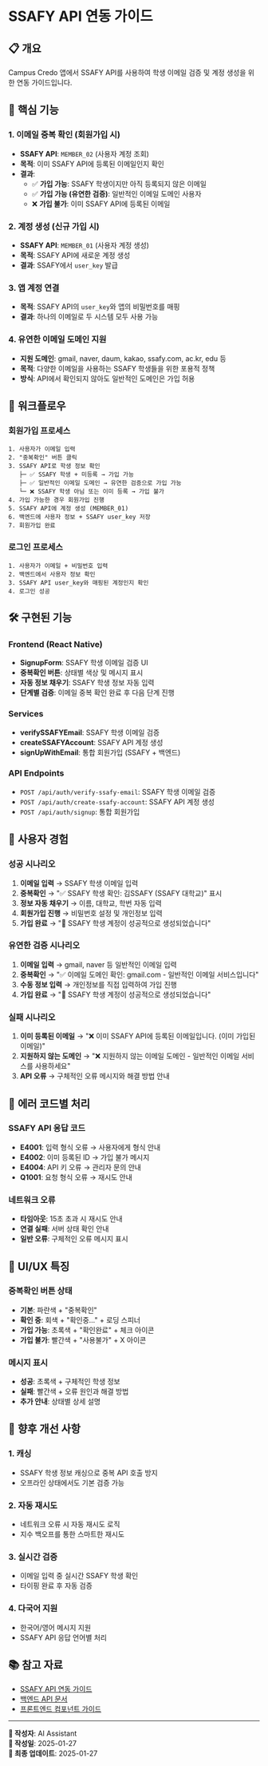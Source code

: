 # SSAFY API 연동 가이드

## 📋 개요
Campus Credo 앱에서 SSAFY API를 사용하여 학생 이메일 검증 및 계정 생성을 위한 연동 가이드입니다.

## 🔑 핵심 기능

### 1. 이메일 중복 확인 (회원가입 시)
- **SSAFY API**: `MEMBER_02` (사용자 계정 조회)
- **목적**: 이미 SSAFY API에 등록된 이메일인지 확인
- **결과**:
  - ✅ **가입 가능**: SSAFY 학생이지만 아직 등록되지 않은 이메일
  - ✅ **가입 가능 (유연한 검증)**: 일반적인 이메일 도메인 사용자
  - ❌ **가입 불가**: 이미 SSAFY API에 등록된 이메일

### 2. 계정 생성 (신규 가입 시)
- **SSAFY API**: `MEMBER_01` (사용자 계정 생성)
- **목적**: SSAFY API에 새로운 계정 생성
- **결과**: SSAFY에서 `user_key` 발급

### 3. 앱 계정 연결
- **목적**: SSAFY API의 `user_key`와 앱의 비밀번호를 매핑
- **결과**: 하나의 이메일로 두 시스템 모두 사용 가능

### 4. 유연한 이메일 도메인 지원
- **지원 도메인**: gmail, naver, daum, kakao, ssafy.com, ac.kr, edu 등
- **목적**: 다양한 이메일을 사용하는 SSAFY 학생들을 위한 포용적 정책
- **방식**: API에서 확인되지 않아도 일반적인 도메인은 가입 허용

## 🔄 워크플로우

### 회원가입 프로세스
```
1. 사용자가 이메일 입력
2. "중복확인" 버튼 클릭
3. SSAFY API로 학생 정보 확인
   ├─ ✅ SSAFY 학생 + 미등록 → 가입 가능
   ├─ ✅ 일반적인 이메일 도메인 → 유연한 검증으로 가입 가능
   └─ ❌ SSAFY 학생 아님 또는 이미 등록 → 가입 불가
4. 가입 가능한 경우 회원가입 진행
5. SSAFY API에 계정 생성 (MEMBER_01)
6. 백엔드에 사용자 정보 + SSAFY user_key 저장
7. 회원가입 완료
```

### 로그인 프로세스
```
1. 사용자가 이메일 + 비밀번호 입력
2. 백엔드에서 사용자 정보 확인
3. SSAFY API user_key와 매핑된 계정인지 확인
4. 로그인 성공
```

## 🛠️ 구현된 기능

### Frontend (React Native)
- **SignupForm**: SSAFY 학생 이메일 검증 UI
- **중복확인 버튼**: 상태별 색상 및 메시지 표시
- **자동 정보 채우기**: SSAFY 학생 정보 자동 입력
- **단계별 검증**: 이메일 중복 확인 완료 후 다음 단계 진행

### Services
- **verifySSAFYEmail**: SSAFY 학생 이메일 검증
- **createSSAFYAccount**: SSAFY API 계정 생성
- **signUpWithEmail**: 통합 회원가입 (SSAFY + 백엔드)

### API Endpoints
- `POST /api/auth/verify-ssafy-email`: SSAFY 학생 이메일 검증
- `POST /api/auth/create-ssafy-account`: SSAFY API 계정 생성
- `POST /api/auth/signup`: 통합 회원가입

## 🎯 사용자 경험

### 성공 시나리오
1. **이메일 입력** → SSAFY 학생 이메일 입력
2. **중복확인** → "✅ SSAFY 학생 확인: 김SSAFY (SSAFY 대학교)" 표시
3. **정보 자동 채우기** → 이름, 대학교, 학번 자동 입력
4. **회원가입 진행** → 비밀번호 설정 및 개인정보 입력
5. **가입 완료** → "🎉 SSAFY 학생 계정이 성공적으로 생성되었습니다"

### 유연한 검증 시나리오
1. **이메일 입력** → gmail, naver 등 일반적인 이메일 입력
2. **중복확인** → "✅ 이메일 도메인 확인: gmail.com - 일반적인 이메일 서비스입니다"
3. **수동 정보 입력** → 개인정보를 직접 입력하여 가입 진행
4. **가입 완료** → "🎉 SSAFY 학생 계정이 성공적으로 생성되었습니다"

### 실패 시나리오
1. **이미 등록된 이메일** → "❌ 이미 SSAFY API에 등록된 이메일입니다. (이미 가입된 이메일)"
2. **지원하지 않는 도메인** → "❌ 지원하지 않는 이메일 도메인 - 일반적인 이메일 서비스를 사용하세요"
3. **API 오류** → 구체적인 오류 메시지와 해결 방법 안내

## 🔧 에러 코드별 처리

### SSAFY API 응답 코드
- **E4001**: 입력 형식 오류 → 사용자에게 형식 안내
- **E4002**: 이미 등록된 ID → 가입 불가 메시지
- **E4004**: API 키 오류 → 관리자 문의 안내
- **Q1001**: 요청 형식 오류 → 재시도 안내

### 네트워크 오류
- **타임아웃**: 15초 초과 시 재시도 안내
- **연결 실패**: 서버 상태 확인 안내
- **일반 오류**: 구체적인 오류 메시지 표시

## 📱 UI/UX 특징

### 중복확인 버튼 상태
- **기본**: 파란색 + "중복확인"
- **확인 중**: 회색 + "확인중..." + 로딩 스피너
- **가입 가능**: 초록색 + "확인완료" + 체크 아이콘
- **가입 불가**: 빨간색 + "사용불가" + X 아이콘

### 메시지 표시
- **성공**: 초록색 + 구체적인 학생 정보
- **실패**: 빨간색 + 오류 원인과 해결 방법
- **추가 안내**: 상태별 상세 설명

## 🚀 향후 개선 사항

### 1. 캐싱
- SSAFY 학생 정보 캐싱으로 중복 API 호출 방지
- 오프라인 상태에서도 기본 검증 가능

### 2. 자동 재시도
- 네트워크 오류 시 자동 재시도 로직
- 지수 백오프를 통한 스마트한 재시도

### 3. 실시간 검증
- 이메일 입력 중 실시간 SSAFY 학생 확인
- 타이핑 완료 후 자동 검증

### 4. 다국어 지원
- 한국어/영어 메시지 지원
- SSAFY API 응답 언어별 처리

## 📚 참고 자료

- [SSAFY API 연동 가이드](../SSAFY_API_INTEGRATION.md)
- [백엔드 API 문서](../../backend/README.md)
- [프론트엔드 컴포넌트 가이드](./components/README.md)

---

**📝 작성자**: AI Assistant  
**📅 작성일**: 2025-01-27  
**🔄 최종 업데이트**: 2025-01-27
